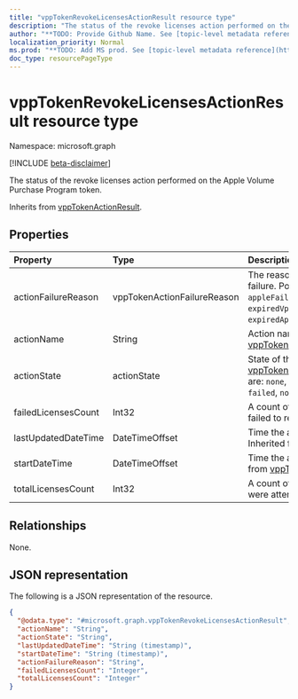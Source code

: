 ```yaml
---
title: "vppTokenRevokeLicensesActionResult resource type"
description: "The status of the revoke licenses action performed on the Apple Volume Purchase Program token."
author: "**TODO: Provide Github Name. See [topic-level metadata reference](https://msgo.azurewebsites.net/add/document/guidelines/metadata.html#topic-level-metadata)**"
localization_priority: Normal
ms.prod: "**TODO: Add MS prod. See [topic-level metadata reference](https://msgo.azurewebsites.net/add/document/guidelines/metadata.html#topic-level-metadata)**"
doc_type: resourcePageType
---
```


# vppTokenRevokeLicensesActionResult resource type

Namespace: microsoft.graph

[!INCLUDE [beta-disclaimer](../../includes/beta-disclaimer.md)]

The status of the revoke licenses action performed on the Apple Volume Purchase Program token.


Inherits from [vppTokenActionResult](../resources/vpptokenactionresult.md).

## Properties
|Property|Type|Description|
|:---|:---|:---|
|actionFailureReason|vppTokenActionFailureReason|The reason for the revoke licenses action failure. Possible values are: `none`, `appleFailure`, `internalError`, `expiredVppToken`, `expiredApplePushNotificationCertificate`.|
|actionName|String|Action name Inherited from [vppTokenActionResult](../resources/vpptokenactionresult.md).|
|actionState|actionState|State of the action Inherited from [vppTokenActionResult](../resources/vpptokenactionresult.md). Possible values are: `none`, `pending`, `canceled`, `active`, `done`, `failed`, `notSupported`.|
|failedLicensesCount|Int32|A count of the number of licenses that failed to revoke.|
|lastUpdatedDateTime|DateTimeOffset|Time the action state was last updated Inherited from [vppTokenActionResult](../resources/vpptokenactionresult.md).|
|startDateTime|DateTimeOffset|Time the action was initiated Inherited from [vppTokenActionResult](../resources/vpptokenactionresult.md).|
|totalLicensesCount|Int32|A count of the number of licenses that were attempted to revoke.|

## Relationships
None.

## JSON representation
The following is a JSON representation of the resource.
<!-- {
  "blockType": "resource",
  "@odata.type": "microsoft.graph.vppTokenRevokeLicensesActionResult"
}
-->
``` json
{
  "@odata.type": "#microsoft.graph.vppTokenRevokeLicensesActionResult",
  "actionName": "String",
  "actionState": "String",
  "lastUpdatedDateTime": "String (timestamp)",
  "startDateTime": "String (timestamp)",
  "actionFailureReason": "String",
  "failedLicensesCount": "Integer",
  "totalLicensesCount": "Integer"
}
```


